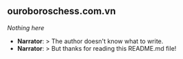 ## ouroboroschess.com.vn
*Nothing here*
  - __Narrator__: > The author doesn't know what to write.
  - __Narrator__: > But thanks for reading this README.md file!
